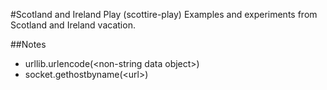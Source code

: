 #Scotland and Ireland Play (scottire-play)
Examples and experiments from Scotland and Ireland vacation.

##Notes
- urllib.urlencode(\<non-string data object\>)
- socket.gethostbyname(\<url\>)